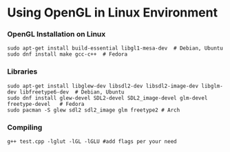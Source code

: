# Using OpenGL in Linux Environment

### OpenGL Installation on Linux
```
sudo apt-get install build-essential libgl1-mesa-dev  # Debian, Ubuntu
sudo dnf install make gcc-c++  # Fedora
```

### Libraries
```
sudo apt-get install libglew-dev libsdl2-dev libsdl2-image-dev libglm-dev libfreetype6-dev  # Debian, Ubuntu
sudo dnf install glew-devel SDL2-devel SDL2_image-devel glm-devel freetype-devel   # Fedora
sudo pacman -S glew sdl2 sdl2_image glm freetype2 # Arch
```


### Compiling

```
g++ test.cpp -lglut -lGL -lGLU #add flags per your need
```
